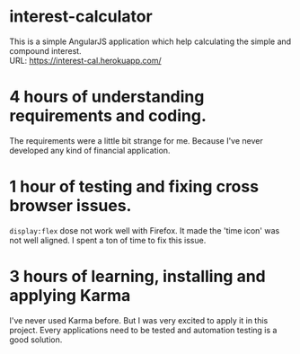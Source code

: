# interest-calculator
This is a simple AngularJS application which help calculating the simple and compound interest.
<br>
URL: https://interest-cal.herokuapp.com/ 
# 4 hours of understanding requirements and coding.
The requirements were a little bit strange for me. 
Because I've never developed any kind of financial application. 

# 1 hour of testing and fixing cross browser issues.
`display:flex` dose not work well with Firefox. 
It made the 'time icon' was not well aligned.
I spent a ton of time to fix this issue.

# 3  hours of learning, installing and applying Karma
I've never used Karma before. But I was very excited to apply it in this project.
 Every applications need to be tested and automation testing is a good solution.